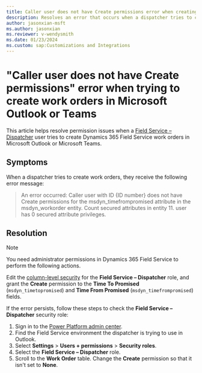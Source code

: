 ```yaml
---
title: Caller user does not have Create permissions error when creating work orders
description: Resolves an error that occurs when a dispatcher tries to create Dynamics 365 Field Service work orders in Microsoft Outlook or Teams.
author: jasonxian-msft
ms.author: jasonxian
ms.reviewer: v-wendysmith
ms.date: 01/23/2024
ms.custom: sap:Customizations and Integrations
---
```

# "Caller user does not have Create permissions" error when trying to create work orders in Microsoft Outlook or Teams

This article helps resolve permission issues when a [Field Service – Dispatcher](/dynamics365/field-service/users-licenses-permissions#field-service-security-roles) user tries to create Dynamics 365 Field Service work orders in Microsoft Outlook or Microsoft Teams.

## Symptoms

When a dispatcher tries to create work orders, they receive the following error message:

> An error occurred: Caller user with ID {ID number} does not have Create permissions for the msdyn_timefrompromised attribute in the msdyn_workorder entity. Count secured attributes in entity 11. user has 0 secured attribute privileges.

## Resolution

> [!NOTE]
> You need administrator permissions in Dynamics 365 Field Service to perform the following actions.

Edit the [column-level security](/dynamics365/field-service/flw-admin?tabs=viva#set-up-column-level-security-optional) for the **Field Service – Dispatcher** role, and grant the **Create** permission to the **Time To Promised** (`msdyn_timetopromised`) and **Time From Promised** (`msdyn_timefrompromised`) fields.

If the error persists, follow these steps to check the **Field Service – Dispatcher** security role:

1. Sign in to the [Power Platform admin center](https://admin.powerplatform.microsoft.com/).
1. Find the Field Service environment the dispatcher is trying to use in Outlook.
1. Select **Settings** > **Users + permissions** > **Security roles**.
1. Select the **Field Service – Dispatcher** role.
1. Scroll to the **Work Order** table. Change the **Create** permission so that it isn't set to **None**.
